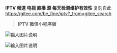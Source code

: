  **IPTV 频道 电视 直播 源 每天检测维护有效性** 
复刻自此 https://gitee.com/be_fine/iptv?_from=gitee_search

 > **IPTV 微信小程序版** 

![输入图片说明](https://images.gitee.com/uploads/images/2021/0822/224416_1506b9d0_1280996.jpeg "gh_46c49e1c96fb_430.jpg")

![输入图片说明](https://images.gitee.com/uploads/images/2021/0914/130317_fadca108_1280996.png "2.png")












